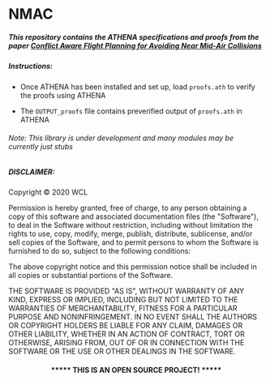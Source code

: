 # NMAC 

##### This repository contains the ATHENA specifications and proofs from the paper [Conflict Aware Flight Planning for Avoiding Near Mid-Air Collisions](http://wcl.cs.rpi.edu/papers/DASC_19.pdf "Research Paper")


##### Instructions:

* Once ATHENA has been installed and set up, load `proofs.ath` to verify the proofs using ATHENA

* The `OUTPUT_proofs` file contains preverified output of `proofs.ath` in ATHENA


###### Note: This library is under development and many modules may be currently just stubs

##### DISCLAIMER: 
Copyright &copy; 2020 WCL

Permission is hereby granted, free of charge, to any person obtaining a copy
of this software and associated documentation files (the "Software"), to deal
in the Software without restriction, including without limitation the rights
to use, copy, modify, merge, publish, distribute, sublicense, and/or sell
copies of the Software, and to permit persons to whom the Software is
furnished to do so, subject to the following conditions:

The above copyright notice and this permission notice shall be included in all
copies or substantial portions of the Software.

THE SOFTWARE IS PROVIDED "AS IS", WITHOUT WARRANTY OF ANY KIND, EXPRESS OR
IMPLIED, INCLUDING BUT NOT LIMITED TO THE WARRANTIES OF MERCHANTABILITY,
FITNESS FOR A PARTICULAR PURPOSE AND NONINFRINGEMENT. IN NO EVENT SHALL THE
AUTHORS OR COPYRIGHT HOLDERS BE LIABLE FOR ANY CLAIM, DAMAGES OR OTHER
LIABILITY, WHETHER IN AN ACTION OF CONTRACT, TORT OR OTHERWISE, ARISING FROM,
OUT OF OR IN CONNECTION WITH THE SOFTWARE OR THE USE OR OTHER DEALINGS IN THE
SOFTWARE.
#### <p align="middle">***** THIS IS AN OPEN SOURCE PROJECT! *****</p>


